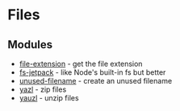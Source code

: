 # Files

## Modules

* [file-extension](https://github.com/silverwind/file-extension) - get the file extension
* [fs-jetpack](https://github.com/szwacz/fs-jetpack) - like Node's built-in fs but better
* [unused-filename](https://github.com/sindresorhus/unused-filename) - create an unused filename
* [yazl](https://github.com/thejoshwolfe/yazl) - zip files
* [yauzl](https://github.com/thejoshwolfe/yauzl) - unzip files
